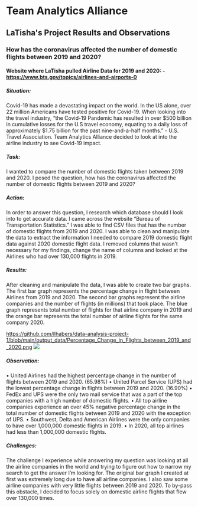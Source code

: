 # Team Analytics Alliance

## LaTisha's Project Results and Observations

### How has the coronavirus affected the number of domestic flights between 2019 and 2020?

#### Website where LaTisha pulled Airline Data for 2019 and 2020: - https://www.bts.gov/topics/airlines-and-airports-0

##### Situation:
Covid-19 has made a devastating impact on the world. In the US alone, over 22 million Americans have tested positive for Covid-19. When looking into the travel industry, “the Covid-19 Pandemic has resulted in over $500 billion in cumulative losses for the U.S travel economy, equating to a daily loss of approximately $1.75 billion for the past nine-and-a-half months.”  - U.S. Travel Association. Team Analytics Alliance decided to look at into the airline industry to see Covid-19 impact.

##### Task:
I wanted to compare the number of domestic flights taken between 2019 and 2020. I posed the question, how has the coronavirus affected the number of domestic flights between 2019 and 2020?

##### Action:
In order to answer this question, I research which database should I look into to get accurate data. I came across the website “Bureau of Transportation Statistics.” I was able to find CSV files that has the number of domestic flights from 2019 and 2020. I was able to clean and manipulate the data to extract the information I needed to compare 2019 domestic flight data against 2020 domestic flight data. I removed columns that wasn’t necessary for my findings, change the name of columns and looked at the Airlines who had over 130,000 flights in 2019.

##### Results:
After cleaning and manipulate the data, I was able to create two bar graphs. The first bar graph represents the percentage change in flight between Airlines from 2019 and 2020. The second bar graphs represent the airline companies and the number of flights (in millions) that took place. The blue graph represents total number of flights for that airline company in 2019 and the orange bar represents the total number of airline flights for the same company 2020.

https://github.com/llhabers/data-analysis-project-1/blob/main/output_data/Percentage_Change_in_Flights_between_2019_and_2020.png
![](Top_Airline_Flights_19_20.png)


##### Observation:
•	United Airlines had the highest percentage change in the number of flights between 2019 and 2020. (65.98%)
•	United Parcel Service (UPS) had the lowest percentage change in flights between 2019 and 2020. (16.90%)
•	FedEx and UPS were the only two mail service that was a part of the top companies with a high number of domestic flights.
•	All top airline companies experience an over 45% negative percentage change in the total number of domestic flights between 2019 and 2020 with the exception of UPS.
•	Southwest, Delta and American Airlines were the only companies to have over 1,000,000 domestic flights in 2019.
•	In 2020, all top airlines had less than 1,000,000 domestic flights.

##### Challenges:
The challenge I experience while answering my question was looking at all the airline companies in the world and trying to figure out how to narrow my search to get the answer I’m looking for. The original bar graph I created at first was extremely long due to have all airline companies. I also saw some airline companies with very little flights between 2019 and 2020. To by-pass this obstacle, I decided to focus solely on domestic airline flights that flew over 130,000 times.

